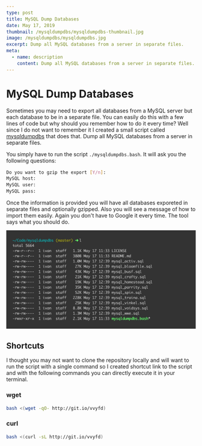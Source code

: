 ```yaml
---
type: post
title: MySQL Dump Databases
date: May 17, 2019
thumbnail: /mysqldumpdbs/mysqldumpdbs-thumbnail.jpg
image: /mysqldumpdbs/mysqldumpdbs.jpg
excerpt: Dump all MySQL databases from a server in separate files.
meta:
  - name: description
    content: Dump all MySQL databases from a server in separate files.
---
```


# MySQL Dump Databases

Sometimes you may need to export all databases from a MySQL server but each database to be in a separate file.
You can easily do this with a few lines of code but why should you remember how to do it every time?
Well since I do not want to remember it I created a small script called [mysqldumpdbs](https://github.com/ivandokov/mysqldumpdbs) that does that. Dump all MySQL databases from a server in separate files.

You simply have to run the script `./mysqldumpdbs.bash`.
It will ask you the following questions:

```bash
Do you want to gzip the export [Y/n]: 
MySQL host: 
MySQL user: 
MySQL pass:
```

Once the information is provided you will have all databases exporeted in separate files and optionally gzipped.
Also you will see a message of how to import them easily. Again you don't have to Google it every time. The tool says what you should do. 

![output](./output.jpg "List of output files")


## Shortcuts

I thought you may not want to clone the repository locally and will want to run the script with a single command so I created shortcut link to the script and with the following commands you can directly execute it in your terminal.

### wget
```bash
bash <(wget -qO- http://git.io/vvyfd)
```

### curl
```bash
bash <(curl -sL http://git.io/vvyfd)
```
